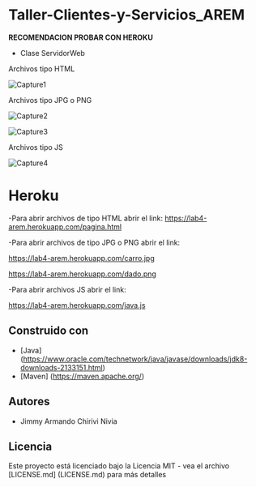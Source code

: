 # Taller-Clientes-y-Servicios_AREM


**RECOMENDACION PROBAR CON HEROKU**
* Clase ServidorWeb

Archivos tipo HTML

![Capture1](https://user-images.githubusercontent.com/48265107/74475894-4f31e980-4e76-11ea-9cb7-ea520d248547.PNG)


Archivos tipo JPG o PNG

![Capture2](https://user-images.githubusercontent.com/48265107/74476055-9fa94700-4e76-11ea-898c-206a1e7ef6d0.PNG)


![Capture3](https://user-images.githubusercontent.com/48265107/74476057-a0da7400-4e76-11ea-9926-0036fc247117.PNG)


Archivos tipo JS

![Capture4](https://user-images.githubusercontent.com/48265107/74476177-d1baa900-4e76-11ea-9530-2f73fc117e2f.PNG)


# Heroku


-Para abrir archivos de tipo HTML abrir el link:
https://lab4-arem.herokuapp.com/pagina.html

-Para abrir archivos de tipo JPG o PNG abrir el link:

https://lab4-arem.herokuapp.com/carro.jpg

https://lab4-arem.herokuapp.com/dado.png

-Para abrir archivos JS abrir el link:

https://lab4-arem.herokuapp.com/java.js



## Construido con

* [Java] (https://www.oracle.com/technetwork/java/javase/downloads/jdk8-downloads-2133151.html)
* [Maven] (https://maven.apache.org/)


## Autores

* Jimmy Armando Chirivi Nivia


## Licencia

Este proyecto está licenciado bajo la Licencia MIT - vea el archivo [LICENSE.md] (LICENSE.md) para más detalles
